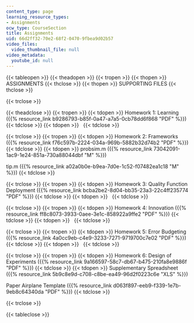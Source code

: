 ```yaml
---
content_type: page
learning_resource_types:
- Assignments
ocw_type: CourseSection
title: Assignments
uid: 66d2ff32-70e2-68f2-0470-9fbea9d02b57
video_files:
  video_thumbnail_file: null
video_metadata:
  youtube_id: null
---
```


{{< tableopen >}}
{{< theadopen >}}
{{< tropen >}}
{{< thopen >}}
ASSIGNMENTS
{{< thclose >}}
{{< thopen >}}
SUPPORTING FILES
{{< thclose >}}

{{< trclose >}}

{{< theadclose >}}
{{< tropen >}}
{{< tdopen >}}
Homework 1: Learning ({{% resource_link b9286793-b85f-0a47-a7a5-0cb78dd6f868 "PDF" %}})
{{< tdclose >}}
{{< tdopen >}}
 
{{< tdclose >}}

{{< trclose >}}
{{< tropen >}}
{{< tdopen >}}
Homework 2: Frameworks ({{% resource_link f76c597b-2224-034a-969b-5882b32d74b2 "PDF" %}})
{{< tdclose >}}
{{< tdopen >}}
probsim.m ({{% resource_link 73042091-1ac9-1e24-851a-730a88044dbf "M" %}})  
  
tip.m ({{% resource_link a02a0b0e-b9ea-7d0e-1c52-f07482ea1c18 "M" %}})
{{< tdclose >}}

{{< trclose >}}
{{< tropen >}}
{{< tdopen >}}
Homework 3: Quality Function Deployment ({{% resource_link bcba2be2-8d04-bb35-23a3-22c4ff235774 "PDF" %}})
{{< tdclose >}}
{{< tdopen >}}
 
{{< tdclose >}}

{{< trclose >}}
{{< tropen >}}
{{< tdopen >}}
Homework 4: Innovation ({{% resource_link ff8c8073-3933-0aee-3e1c-858922a9ffe2 "PDF" %}})
{{< tdclose >}}
{{< tdopen >}}
 
{{< tdclose >}}

{{< trclose >}}
{{< tropen >}}
{{< tdopen >}}
Homework 5: Error Budgeting ({{% resource_link 4a0cc9eb-c4e9-3233-7271-9719700c7e02 "PDF" %}})
{{< tdclose >}}
{{< tdopen >}}
 
{{< tdclose >}}

{{< trclose >}}
{{< tropen >}}
{{< tdopen >}}
Homework 6: Design of Experiments ({{% resource_link 9a166597-58c7-db67-b475-210fa8e9886f "PDF" %}})
{{< tdclose >}}
{{< tdopen >}}
Supplementary Spreadsheet ({{% resource_link 5b9c8e9d-c708-c8be-ea49-96d2f0223c6e "XLS" %}})  
  
Paper Airplane Template ({{% resource_link d063f897-eeb9-f339-1e7b-9eb8c64340da "PDF" %}})
{{< tdclose >}}

{{< trclose >}}

{{< tableclose >}}